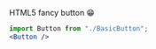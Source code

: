 HTML5 fancy button 😁
```jsx                       
import Button from "./BasicButton";                                               
<Button />
```
